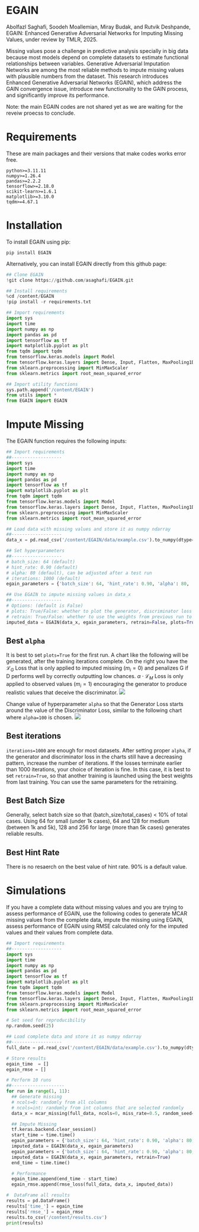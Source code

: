 # EGAIN
Abolfazl Saghafi, Soodeh Moallemian, Miray Budak, and Rutvik Deshpande, EGAIN: Enhanced Generative Adversarial Networks for Imputing Missing Values, under review by TMLR, 2025.

Missing values pose a challenge in predictive analysis specially in big data because most models depend on complete datasets to estimate functional relationships between variables. Generative Adversarial Imputation Networks are among the most reliable methods to impute missing values with plausible numbers from the dataset. This research introduces Enhanced Generative Adversarial Networks (EGAIN), which address the GAIN convergence issue, introduce new functionality to the GAIN process, and significantly improve its performance.

Note: the main EGAIN codes are not shared yet as we are waiting for the reveiw proecss to conclude.

# Requirements
These are main packages and their versions that make codes works error free.
```console
python>=3.11.11
numpy>=1.26.4
pandas>=2.2.2
tensorflow>=2.18.0
scikit-learn>=1.6.1
matplotlib>=3.10.0
tqdm>=4.67.1
```

# Installation
To install EGAIN using pip:
```console
pip install EGAIN
```
Alternatively, you can install EGAIN directly from this github page:
```python
## Clone EGAIN 
!git clone https://github.com/asaghafi/EGAIN.git

## Install requirements
%cd /content/EGAIN
!pip install -r requirements.txt

## Import requirements
import sys
import time
import numpy as np
import pandas as pd
import tensorflow as tf
import matplotlib.pyplot as plt
from tqdm import tqdm
from tensorflow.keras.models import Model
from tensorflow.keras.layers import Dense, Input, Flatten, MaxPooling1D, Conv1D
from sklearn.preprocessing import MinMaxScaler
from sklearn.metrics import root_mean_squared_error

## Import utility functions
sys.path.append('/content/EGAIN')
from utils import *
from EGAIN import EGAIN
```


# Impute Missing
The EGAIN function requires the following inputs: 

```python
## Import requirements
##-------------------
import sys
import time
import numpy as np
import pandas as pd
import tensorflow as tf
import matplotlib.pyplot as plt
from tqdm import tqdm
from tensorflow.keras.models import Model
from tensorflow.keras.layers import Dense, Input, Flatten, MaxPooling1D, Conv1D
from sklearn.preprocessing import MinMaxScaler
from sklearn.metrics import root_mean_squared_error

## Load data with missing values and store it as numpy ndarray
##-------------------
data_x = pd.read_csv('/content/EGAIN/data/example.csv').to_numpy(dtype=float)

## Set hyperparameters
##-------------------
# batch_size: 64 (default)
# hint_rate: 0.90 (default)
# alpha: 80 (default), can be adjusted after a test run
# iterations: 1000 (default)
egain_parameters = {'batch_size': 64, 'hint_rate': 0.90, 'alpha': 80, 'iterations': 1000}

## Use EGAIN to impute missing values in data_x
##-------------------
# Options: (default is False)
# plots: True/False: whether to plot the generator, discriminator loss functions
# retrain: True/False: whether to use the weights from previous run to retrain
imputed_data = EGAIN(data_x, egain_parameters, retrain=False, plots=True)
```

## Best `alpha`
It is best to set `plots=True` for the first run. A chart like the following will be generated, after the training iterations complete. On the right you have the $\mathcal{L}_G$ Loss that is only applied to imputed missing $(m_i=0)$ and penalizes G if D performs well by correctly outputting low chances. $\alpha \cdot \mathcal{L}_M$ Loss is only applied to observed values $(m_i=1)$ encouraging the generator to produce realistic values that deceive the discriminator.
[<img src="sample.png">](sample.png)

Change value of hyperparameter `alpha` so that the Generator Loss starts around the value of the Discriminator Loss, similar to the following chart where `alpha=100` is chosen. 
[<img src="sample.png">](sample.png)

## Best iterations
`iterations=1000` are enough for most datasets. After setting proper `alpha`, if the generator and discriminator loss in the charts still have a decreasing pattern, increase the number of iterations. If the losses terminate earlier than 1000 iterations, your choice of iteration is fine. In this case, it is best to set `retrain=True`, so that another training is launched using the best weights from last training. You can use the same parameters for the retraining. 

## Best Batch Size
Generally, select batch size so that (batch_size/total_cases) < 10% of total cases. Using 64 for small (under 1k cases), 64 and 128 for medium (between 1k and 5k), 128 and 256 for large (more than 5k cases) generates reliable results. 

## Best Hint Rate
There is no resaerch on the best value of hint rate. 90% is a default value. 

# Simulations
If you have a complete data without missing values and you are trying to assess performance of EGAIN, use the following codes to generate MCAR missing values from the complete data, impute the missing using EGAIN, assess performance of EGAIN using RMSE calculated only for the imputed values and their values from complete data.
```python
## Import requirements
##-------------------
import sys
import time
import numpy as np
import pandas as pd
import tensorflow as tf
import matplotlib.pyplot as plt
from tqdm import tqdm
from tensorflow.keras.models import Model
from tensorflow.keras.layers import Dense, Input, Flatten, MaxPooling1D, Conv1D
from sklearn.preprocessing import MinMaxScaler
from sklearn.metrics import root_mean_squared_error

# Set seed for reproducibility
np.random.seed(25)

## Load complete data and store it as numpy ndarray
##-------------------
full_date = pd.read_csv('/content/EGAIN/data/example.csv').to_numpy(dtype=float)

# Store results
egain_time  = []
egain_rmse = []

# Perform 10 runs
##--------------------
for run in range(1, 11):
  ## Generate missing
  # ncols=0: randomly from all columns
  # ncols=int: randomly from int columns that are selected randomly
  data_x = mcar_missing(full_data, ncols=0, miss_rate=0.5, random_seed=25)

  ## Impute Missing
  tf.keras.backend.clear_session()
  start_time = time.time()
  egain_parameters = {'batch_size': 64, 'hint_rate': 0.90, 'alpha': 80, 'iterations': 1000}
  imputed_data = EGAIN(data_x, egain_parameters)
  egain_parameters = {'batch_size': 64, 'hint_rate': 0.90, 'alpha': 80, 'iterations': 1000}
  imputed_data = EGAIN(data_x, egain_parameters, retrain=True)
  end_time = time.time()

  # Performance
  egain_time.append(end_time - start_time)
  egain_rmse.append(rmse_loss(full_data, data_x, imputed_data))

#  DataFrame all results
results = pd.DataFrame()
results['time_'] = egain_time
results['rmse_'] = egain_rmse
results.to_csv('/content/results.csv')
print(results)
```
